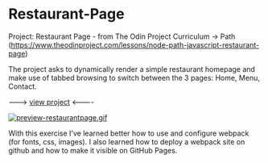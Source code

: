 # Restaurant-Page

Project: Restaurant Page - from The Odin Project Curriculum -> Path (https://www.theodinproject.com/lessons/node-path-javascript-restaurant-page)

The project asks to dynamically render a simple restaurant homepage and make use of tabbed browsing to switch between the 3 pages: Home, Menu, Contact.

---> [view project](https://freefallrush.github.io/Restaurant-Page/) <----

[![preview-restaurantpage.gif](https://i.postimg.cc/3JPHPW6L/preview-restaurantpage.gif)](https://postimg.cc/Xpch5NnF)

With this exercise I've learned better how to use and configure webpack (for fonts, css, images). I also learned how to deploy a webpack site on github and how to make it visible on GitHub Pages.
